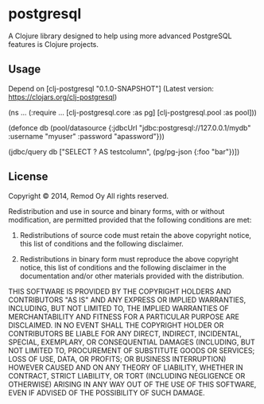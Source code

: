 # postgresql

A Clojure library designed to help using more advanced PostgreSQL
features is Clojure projects.

## Usage

Depend on [clj-postgresql "0.1.0-SNAPSHOT"] (Latest version: https://clojars.org/clj-postgresql)

(ns ...
  (:require ...
            [clj-postgresql.core :as pg]
            [clj-postgresql.pool :as pool]))

(defonce db (pool/datasource {:jdbcUrl "jdbc:postgresql://127.0.0.1/mydb" :username "myuser" :password "apassword"}))

(jdbc/query db ["SELECT ? AS testcolumn", (pg/pg-json {:foo "bar"})])


## License

Copyright © 2014, Remod Oy
All rights reserved.

Redistribution and use in source and binary forms, with or without
modification, are permitted provided that the following conditions are
met:

1. Redistributions of source code must retain the above copyright
   notice, this list of conditions and the following disclaimer.

2. Redistributions in binary form must reproduce the above copyright
   notice, this list of conditions and the following disclaimer in the
   documentation and/or other materials provided with the
   distribution.

THIS SOFTWARE IS PROVIDED BY THE COPYRIGHT HOLDERS AND CONTRIBUTORS
"AS IS" AND ANY EXPRESS OR IMPLIED WARRANTIES, INCLUDING, BUT NOT
LIMITED TO, THE IMPLIED WARRANTIES OF MERCHANTABILITY AND FITNESS FOR
A PARTICULAR PURPOSE ARE DISCLAIMED. IN NO EVENT SHALL THE COPYRIGHT
HOLDER OR CONTRIBUTORS BE LIABLE FOR ANY DIRECT, INDIRECT, INCIDENTAL,
SPECIAL, EXEMPLARY, OR CONSEQUENTIAL DAMAGES (INCLUDING, BUT NOT
LIMITED TO, PROCUREMENT OF SUBSTITUTE GOODS OR SERVICES; LOSS OF USE,
DATA, OR PROFITS; OR BUSINESS INTERRUPTION) HOWEVER CAUSED AND ON ANY
THEORY OF LIABILITY, WHETHER IN CONTRACT, STRICT LIABILITY, OR TORT
(INCLUDING NEGLIGENCE OR OTHERWISE) ARISING IN ANY WAY OUT OF THE USE
OF THIS SOFTWARE, EVEN IF ADVISED OF THE POSSIBILITY OF SUCH DAMAGE.
